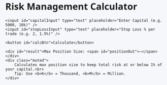 <html lang="en">
<head>
<meta charset="UTF-8" />
<title>Risk Management Calculator</title>
<style>
    html, body {
        margin: 0;
        padding: 0;
        font-family: "Segoe UI", Roboto, sans-serif;
        background: #f5f7fa;
        display: flex;
        justify-content: center;
    }

    .card {
        background: #fff;
        max-width: 480px;
        width: 90%;
        margin: 40px auto;
        border-radius: 8px;
        box-shadow: 0 2px 10px rgba(0, 0, 0, .08);
        padding: 40px 32px;
        text-align: center;
    }

    h1 {
        margin-top: 0;
        font-size: 1.8rem;
    }

    input {
        width: 100%;
        padding: 10px 14px;
        margin: 12px 0;
        border: 1px solid #ced4da;
        border-radius: 4px;
        font-size: 1rem;
    }

    button {
        background: #2f6df6;
        color: #fff;
        border: none;
        border-radius: 4px;
        padding: 10px 20px;
        font-size: 1rem;
        cursor: pointer;
    }

    button:hover {
        background: #244dc3;
    }

    #result {
        font-size: 1.3rem;
        margin-top: 28px;
        font-weight: 600;
    }

    .muted {
        font-size: .9rem;
        color: #6c757d;
        margin-top: 20px;
    }
</style>
</head>
<body>

<div class="card">
    <h1>Risk Management Calculator</h1>

    <input id="capitalInput" type="text" placeholder="Enter Capital (e.g. 5000, 10k)" />
    <input id="stopLossInput" type="text" placeholder="Stop Loss % per trade (e.g. 2, 1.5%)" />

    <button id="calcBtn">Calculate</button>

    <div id="result">Max Position Size: <span id="positionOut">—</span></div>
    <div class="muted">
        Calculates max position size to keep total risk at or below 1% of your capital.<br>
        Tip: Use <b>K</b> = Thousand, <b>M</b> = Million.
    </div>
</div>

<script>
/* ---------- helpers ---------- */
function parseInput(str) {
    if (!str) return NaN;
    str = str.replace(/,/g, '').trim().toLowerCase();
    let mult = 1;
    const last = str.slice(-1);
    if (last === 'k') { mult = 1e3; str = str.slice(0, -1); }
    else if (last === 'm') { mult = 1e6; str = str.slice(0, -1); }
    const n = Number(str);
    return isFinite(n) ? n * mult : NaN;
}
function parsePercent(str) {
    if (!str) return NaN;
    str = str.replace('%', '').trim();
    const n = Number(str);
    return isFinite(n) ? n : NaN;
}
function formatCommas(x) {
    return x.toLocaleString('en-US', { maximumFractionDigits: 2 });
}

/* ---------- main logic ---------- */
document.getElementById('calcBtn').addEventListener('click', () => {
    const capital = parseInput(document.getElementById('capitalInput').value);
    const stopLossPct = parsePercent(document.getElementById('stopLossInput').value);

    if (isNaN(capital) || isNaN(stopLossPct) || capital <= 0 || stopLossPct <= 0) {
        alert('Please enter valid numbers for both fields.');
        return;
    }

    const riskPerTrade = capital * 0.01; // 1% risk per trade
    const maxPosition = riskPerTrade / (stopLossPct / 100);

    document.getElementById('positionOut').textContent =
        formatCommas(maxPosition) + ' worth of position';
});
</script>

</body>
</html>
